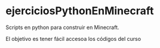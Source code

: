 # ejerciciosPythonEnMinecraft
Scripts en python para construir en Minecraft. 

El objetivo es tener fácil accesoa los códigos del curso

